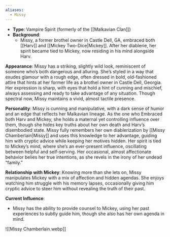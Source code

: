```yaml
---
aliases:
  - Missy
---
```

- **Type**: Vampire Spirit (formerly of the [[Malkavian Clan]])
- **Background**:
    - Missy, a former brothel owner in Castle Dell, GA, embraced both [[Harv]] and [[Mickey Two-Dice|Mickey]]. After her diablerie, her spirit became tied to Mickey, now residing in his mind alongside Harv.

**Appearance**: Missy has a striking, slightly wild look, reminiscent of someone who’s both dangerous and alluring. She’s styled in a way that exudes glamour with a rough edge, often dressed in bold, old-fashioned attire that hints at her former life as a brothel owner in Castle Dell, Georgia. Her expression is sharp, with eyes that hold a hint of cunning and mischief, always assessing and ready to take advantage of any situation. Though spectral now, Missy maintains a vivid, almost tactile presence.

**Personality**: Missy is cunning and manipulative, with a dark sense of humor and an edge that reflects her Malkavian lineage. As the one who Embraced both Harv and Mickey, she holds a maternal yet controlling influence over them, though she hides key truths about her own death and Harv’s disembodied state. Missy fully remembers her own diablerization by [[Missy Chamberlain|Missy]] and uses this knowledge to her advantage, guiding him with cryptic advice while keeping her motives hidden. Her spirit is tied to Mickey’s mind, where she’s an ever-present influence, oscillating between helpful and self-serving. Her occasional, almost affectionate behavior belies her true intentions, as she revels in the irony of her undead “family.”

**Relationship with Mickey**: Knowing more than she lets on, Missy manipulates Mickey with a mix of affection and hidden agendas. She enjoys watching him struggle with his memory lapses, occasionally giving him cryptic advice to steer him without revealing the truth of their past.

**Current Influence**:

- Missy has the ability to provide counsel to Mickey, using her past experiences to subtly guide him, though she also has her own agenda in mind.

![[Missy Chamberlain.webp]]